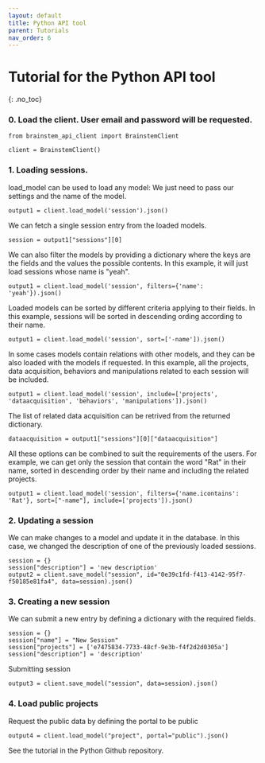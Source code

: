```yaml
---
layout: default
title: Python API tool
parent: Tutorials
nav_order: 6
---
```

# Tutorial for the Python API tool
{: .no_toc}


###  0. Load the client. User email and password will be requested.
```
from brainstem_api_client import BrainstemClient

client = BrainstemClient()
```

###  1. Loading sessions.

load_model can be used to load any model: We just need to pass our settings and the name of the model.

```
output1 = client.load_model('session').json()
```

We can fetch a single session entry from the loaded models.

```
session = output1["sessions"][0]
```

We can also filter the models by providing a dictionary where the keys are the fields and the values the possible contents. In this example, it will just load sessions whose name is "yeah".

```
output1 = client.load_model('session', filters={'name': 'yeah'}).json()
```

Loaded models can be sorted by different criteria applying to their fields. In this example, sessions will be sorted in descending ording according to their name.

```
output1 = client.load_model('session', sort=['-name']).json()
```

In some cases models contain relations with other models, and they can be also loaded with the models if requested. In this example, all the projects, data acquisition, behaviors and manipulations related to each session will be included.

```
output1 = client.load_model('session', include=['projects', 'dataacquisition', 'behaviors', 'manipulations']).json()
```

The list of related data acquisition can be retrived from the returned dictionary.

```
dataacquisition = output1["sessions"][0]["dataacquisition"]
```

All these options can be combined to suit the requirements of the users. For example, we can get only the session that contain the word "Rat" in their name, sorted in descending order by their name and including the related projects.

```
output1 = client.load_model('session', filters={'name.icontains': 'Rat'}, sort=["-name"], include=['projects']).json()
```

###  2. Updating a session

We can make changes to a model and update it in the database. In this case, we changed the description of one of the previously loaded sessions.

```
session = {}
session["description"] = 'new description'
output2 = client.save_model("session", id="0e39c1fd-f413-4142-95f7-f50185e81fa4", data=session).json()
```

###  3. Creating a new session

We can submit a new entry by defining a dictionary with the required fields.

```
session = {}
session["name"] = "New Session"
session["projects"] = ['e7475834-7733-48cf-9e3b-f4f2d2d0305a']
session["description"] = 'description'
```

Submitting session
```
output3 = client.save_model("session", data=session).json()
```

###  4. Load public projects

Request the public data by defining the portal to be public
```
output4 = client.load_model("project", portal="public").json()
```

See the tutorial in the Python Github repository.
